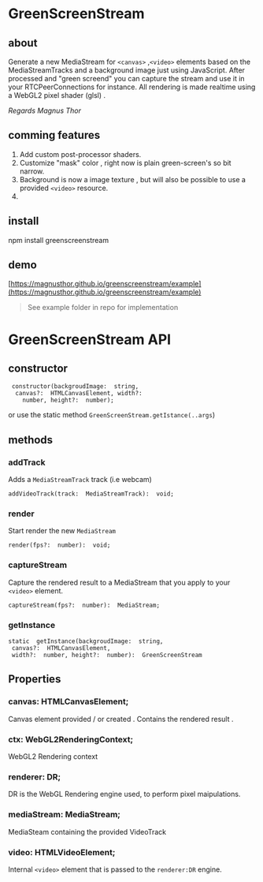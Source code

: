 # GreenScreenStream

 ## about

Generate a new MediaStream for `<canvas>` ,`<video>`  elements based on the MediaStreamTracks  and a background image just using JavaScript.  After processed and "green screend" you can capture the stream and use it in your RTCPeerConnections for instance.
All rendering is made realtime using a WebGL2 pixel shader (glsl) .

*Regards Magnus Thor*

## comming features 

1. Add custom post-processor shaders.
2. Customize "mask" color , right now is plain green-screen's so bit narrow.
3. Background is now a image texture , but will also be possible to use a provided `<video>` resource.
4.   
## install

npm install greenscreenstream  

## demo
 [https://magnusthor.github.io/greenscreenstream/example](https://magnusthor.github.io/greenscreenstream/example)
> See example folder in repo for implementation 

# GreenScreenStream API

## constructor

     constructor(backgroudImage:  string,
      canvas?:  HTMLCanvasElement, width?:
        number, height?:  number);

or use the static method `GreenScreenStream.getIstance(..args`)

## methods

### addTrack

Adds a `MediaStreamTrack` track (i.e webcam)

    addVideoTrack(track:  MediaStreamTrack):  void;

### render

Start render the new `MediaStream` 

    render(fps?:  number):  void;

### captureStream

Capture the rendered result to a MediaStream that you apply to your `<video>` element.

    captureStream(fps?:  number):  MediaStream;
    
### getInstance

    static  getInstance(backgroudImage:  string,
     canvas?:  HTMLCanvasElement, 
     width?:  number, height?:  number):  GreenScreenStream


## Properties

### canvas:  HTMLCanvasElement;

Canvas element provided / or created . Contains the rendered result .

### ctx:  WebGL2RenderingContext;

WebGL2 Rendering context

### renderer:  DR;
DR is the WebGL Rendering engine used, to perform pixel maipulations.

### mediaStream:  MediaStream;

MediaSteam containing the provided VideoTrack

### video:  HTMLVideoElement;

Internal `<video>` element that is passed to the  `renderer:DR` engine.
